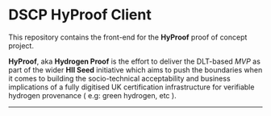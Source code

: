 # DSCP HyProof Client

This repository contains the front-end for the **HyProof** proof of concept project.

**HyProof**, aka **Hydrogen Proof** is the effort to deliver the DLT-based _MVP_ as part of the wider **HII Seed** initiative which aims to push the boundaries when it comes to building the socio-technical acceptability and business implications of a fully digitised UK certification infrastructure for verifiable hydrogen provenance ( e.g: green hydrogen, etc ).

---
